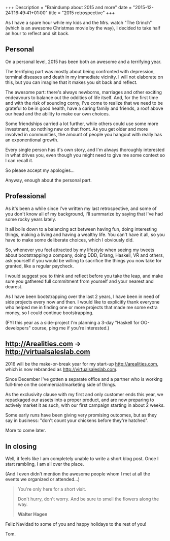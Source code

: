 +++
Description = "Braindump about 2015 and more"
date = "2015-12-24T16:49:41+01:00"
title = "2015 retrospective"
+++

As I have a spare hour while my kids and the Mrs. watch "The Grinch" (which is an
awesome Christmas movie by the way), I decided to take half an hour to reflect
and sit back.

## Personal

On a personal level, 2015 has been both an awesome and a terrifying year.

The terrifying part was mostly about being confronted with depression, terminal
diseases and death in my immediate vicinity.
I will not elaborate on this, but you can imagine that it makes you sit back and reflect.

The awesome part:  there's always newborns, marriages and other exciting endeavours
to balance out the oddities of life itself. And, for the first time and with the
risk of sounding corny, I've come to realize that we need to be grateful to be in good
health, have a caring family and friends, a roof above our head and the ability
to make our own choices.

Some friendships carried a lot further, while others could use some more investment,
so nothing new on that front. As you get older and more involved in communities,
the amount of people you hangout with really has an exponentional growth.

Every single person has it's own story, and I'm always thoroughly interested in what
drives you, even though you might need to give me some context so I can recall it.

So please accept my apologies...

Anyway, enough about the personal part.

## Professional

As it's been a while since I've written my last retrospective, and some of you
don't know all of my background, I'll summarize by saying that I've had some
rocky years lately.

It all boils down to a balancing act between having fun, doing interesting things,
making a living and having a wealthy life. You can't have it all, so you have to
make some deliberate choices, which I obviously did.

So, whenever you feel attracted by my lifestyle when seeing my tweets about
bootstrapping a company, doing DDD, Erlang, Haskell, VR and others,
ask yourself if you would be willing to sacrifice the things you now take for
granted, like a regular paycheck.

I would suggest you to think and reflect before you take the leap, and make sure
you gathered full commitment from yourself and your nearest and dearest.

As I have been bootstrapping over the last 2 years, I have been in need of side
projects every now and then. I would like to explicitly thank everyone who helped me in finding one or more
projects that made me some extra money, so I could continue bootstrapping.

(FYI this year as a side-project I'm planning a 3-day "Haskell for OO-developers" course, ping me if you're interested.)

## http://Arealities.com -> http://virtualsaleslab.com

2016 will be the make-or-break year for my start-up http://arealities.com, which is now
rebranded as http://virtualsaleslab.com.

Since December I've gotten a separate office and a partner who is working full-time
on the commercial/marketing side of things.

As the exclusivity clause with my first and only customer ends this year, we
repackaged our assets into a proper product, and are now preparing to actively
market it as such, with our first campaign starting in about 2 weeks.

Some early runs have been giving very promising outcomes, but as they say in
business: "don't count your chickens before they're hatched".

More to come later.

## In closing

Well, it feels like I am completely unable to write a short blog post. Once I
start rambling, I am all over the place.

(And I even didn't mention the awesome people whom I met at all the events we
organized or attended...)

> You're only here for a short visit.
>
> Don't hurry, don't worry. And be sure to smell the flowers along the way.
>
> __Walter Hagen__

Feliz Navidad to some of you and happy holidays to the rest of you!

Tom.
